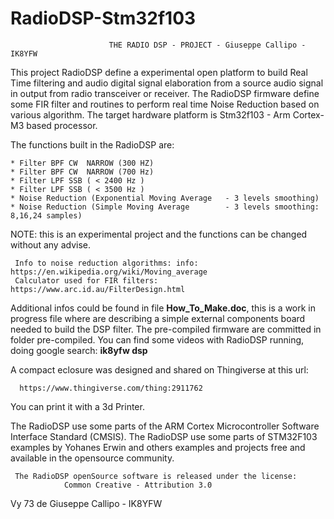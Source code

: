# RadioDSP-Stm32f103

                          THE RADIO DSP - PROJECT - Giuseppe Callipo - IK8YFW
  
   This project RadioDSP define a experimental open platform to build
   Real Time filtering and audio digital signal elaboration from
   a source audio signal in output from radio transceiver or receiver.
   The RadioDSP firmware define some FIR filter and routines to perform
   real time Noise Reduction based on various algorithm.
   The target hardware platform is Stm32f103 - Arm Cortex-M3 based processor.
  
   The functions built in the RadioDSP are:
   
    * Filter BPF CW  NARROW (300 HZ)
    * Filter BPF CW  NARROW (700 Hz)
    * Filter LPF SSB ( < 2400 Hz )
    * Filter LPF SSB ( < 3500 Hz )
    * Noise Reduction (Exponential Moving Average   - 3 levels smoothing)
    * Noise Reduction (Simple Moving Average        - 3 levels smoothing: 8,16,24 samples)
  
   NOTE: this is an experimental project and the functions can be changed
   without any advise.
  
     Info to noise reduction algorithms: info: https://en.wikipedia.org/wiki/Moving_average
     Calculator used for FIR filters: https://www.arc.id.au/FilterDesign.html
  
  Additional infos could be found in file **How_To_Make.doc**, this is a work in progress file
  where are describing a simple external components board needed to build the DSP filter.
  The pre-compiled firmware are committed in folder pre-compiled.
  You can find some videos with RadioDSP running, doing google search: **ik8yfw dsp** 
  
  A compact eclosure was designed and shared on Thingiverse at this url: 
  
      https://www.thingiverse.com/thing:2911762
      
  You can print it with a 3d Printer.
   
   The RadioDSP use some parts of the ARM Cortex Microcontroller Software
   Interface Standard (CMSIS).
   The RadioDSP use some parts of STM32F103 examples by Yohanes Erwin and
   others examples and projects free and available in the opensource
   community.
  
     The RadioDSP openSource software is released under the license:
                Common Creative - Attribution 3.0
                
   Vy 73 de Giuseppe Callipo - IK8YFW             
